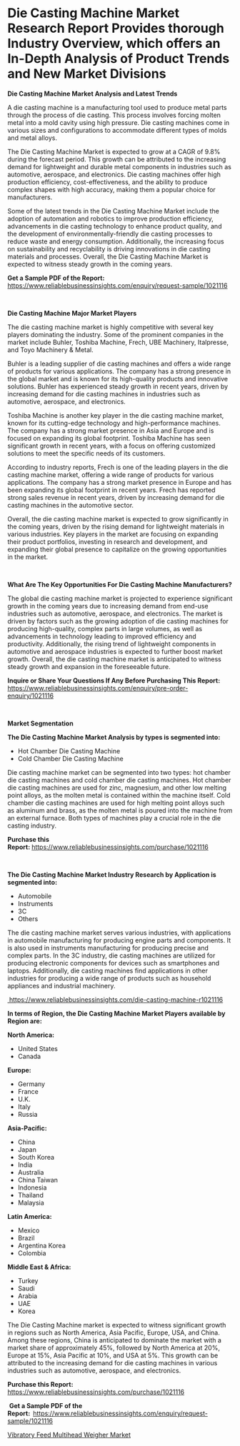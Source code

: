 <p><h1>Die Casting Machine Market Research Report Provides thorough Industry Overview, which offers an In-Depth Analysis of Product Trends and New Market Divisions</h1></p><p><strong>Die Casting Machine Market Analysis and Latest Trends</strong></p>
<p><p>A die casting machine is a manufacturing tool used to produce metal parts through the process of die casting. This process involves forcing molten metal into a mold cavity using high pressure. Die casting machines come in various sizes and configurations to accommodate different types of molds and metal alloys.</p><p>The Die Casting Machine Market is expected to grow at a CAGR of 9.8% during the forecast period. This growth can be attributed to the increasing demand for lightweight and durable metal components in industries such as automotive, aerospace, and electronics. Die casting machines offer high production efficiency, cost-effectiveness, and the ability to produce complex shapes with high accuracy, making them a popular choice for manufacturers.</p><p>Some of the latest trends in the Die Casting Machine Market include the adoption of automation and robotics to improve production efficiency, advancements in die casting technology to enhance product quality, and the development of environmentally-friendly die casting processes to reduce waste and energy consumption. Additionally, the increasing focus on sustainability and recyclability is driving innovations in die casting materials and processes. Overall, the Die Casting Machine Market is expected to witness steady growth in the coming years.</p></p>
<p><strong>Get a Sample PDF of the Report:&nbsp;</strong> <a href="https://www.reliablebusinessinsights.com/enquiry/request-sample/1021116">https://www.reliablebusinessinsights.com/enquiry/request-sample/1021116</a></p>
<p>&nbsp;</p>
<p><strong>Die Casting Machine Major Market Players</strong></p>
<p><p>The die casting machine market is highly competitive with several key players dominating the industry. Some of the prominent companies in the market include Buhler, Toshiba Machine, Frech, UBE Machinery, Italpresse, and Toyo Machinery & Metal.</p><p>Buhler is a leading supplier of die casting machines and offers a wide range of products for various applications. The company has a strong presence in the global market and is known for its high-quality products and innovative solutions. Buhler has experienced steady growth in recent years, driven by increasing demand for die casting machines in industries such as automotive, aerospace, and electronics.</p><p>Toshiba Machine is another key player in the die casting machine market, known for its cutting-edge technology and high-performance machines. The company has a strong market presence in Asia and Europe and is focused on expanding its global footprint. Toshiba Machine has seen significant growth in recent years, with a focus on offering customized solutions to meet the specific needs of its customers.</p><p>According to industry reports, Frech is one of the leading players in the die casting machine market, offering a wide range of products for various applications. The company has a strong market presence in Europe and has been expanding its global footprint in recent years. Frech has reported strong sales revenue in recent years, driven by increasing demand for die casting machines in the automotive sector.</p><p>Overall, the die casting machine market is expected to grow significantly in the coming years, driven by the rising demand for lightweight materials in various industries. Key players in the market are focusing on expanding their product portfolios, investing in research and development, and expanding their global presence to capitalize on the growing opportunities in the market.</p></p>
<p>&nbsp;</p>
<p><strong>What Are The Key Opportunities For Die Casting Machine Manufacturers?</strong></p>
<p><p>The global die casting machine market is projected to experience significant growth in the coming years due to increasing demand from end-use industries such as automotive, aerospace, and electronics. The market is driven by factors such as the growing adoption of die casting machines for producing high-quality, complex parts in large volumes, as well as advancements in technology leading to improved efficiency and productivity. Additionally, the rising trend of lightweight components in automotive and aerospace industries is expected to further boost market growth. Overall, the die casting machine market is anticipated to witness steady growth and expansion in the foreseeable future.</p></p>
<p><strong>Inquire or Share Your Questions If Any Before Purchasing This Report:</strong> <a href="https://www.reliablebusinessinsights.com/enquiry/pre-order-enquiry/1021116">https://www.reliablebusinessinsights.com/enquiry/pre-order-enquiry/1021116</a></p>
<p>&nbsp;</p>
<p><strong>Market Segmentation</strong></p>
<p><strong>The Die Casting Machine Market Analysis by types is segmented into:</strong></p>
<p><ul><li>Hot Chamber Die Casting Machine</li><li>Cold Chamber Die Casting Machine</li></ul></p>
<p><p>Die casting machine market can be segmented into two types: hot chamber die casting machines and cold chamber die casting machines. Hot chamber die casting machines are used for zinc, magnesium, and other low melting point alloys, as the molten metal is contained within the machine itself. Cold chamber die casting machines are used for high melting point alloys such as aluminum and brass, as the molten metal is poured into the machine from an external furnace. Both types of machines play a crucial role in the die casting industry.</p></p>
<p><strong>Purchase this Report:&nbsp;</strong><a href="https://www.reliablebusinessinsights.com/purchase/1021116">https://www.reliablebusinessinsights.com/purchase/1021116</a></p>
<p>&nbsp;</p>
<p><strong>The Die Casting Machine Market Industry Research by Application is segmented into:</strong></p>
<p><ul><li>Automobile</li><li>Instruments</li><li>3C</li><li>Others</li></ul></p>
<p><p>The die casting machine market serves various industries, with applications in automobile manufacturing for producing engine parts and components. It is also used in instruments manufacturing for producing precise and complex parts. In the 3C industry, die casting machines are utilized for producing electronic components for devices such as smartphones and laptops. Additionally, die casting machines find applications in other industries for producing a wide range of products such as household appliances and industrial machinery.</p></p>
<p><a href="https://www.reliablebusinessinsights.com/die-casting-machine-r1021116">&nbsp;https://www.reliablebusinessinsights.com/die-casting-machine-r1021116</a></p>
<p><strong>In terms of Region, the Die Casting Machine Market Players available by Region are:</strong></p>
<p>
    <p> <strong> North America: </strong>
        <ul>
            <li>United States</li>
            <li>Canada</li>
        </ul>
        </p> 
    <p> <strong> Europe: </strong>
        <ul>
            <li>Germany</li>
            <li>France</li>
            <li>U.K.</li>
            <li>Italy</li>
            <li>Russia</li>
        </ul>
        </p> 
    <p> <strong> Asia-Pacific: </strong>
        <ul>
            <li>China</li>
            <li>Japan</li>
            <li>South Korea</li>
            <li>India</li>
            <li>Australia</li>
            <li>China Taiwan</li>
            <li>Indonesia</li>
            <li>Thailand</li>
            <li>Malaysia</li>
        </ul>
        </p> 
    <p> <strong> Latin America: </strong>
        <ul>
            <li>Mexico</li>
            <li>Brazil</li>
            <li>Argentina Korea</li>
            <li>Colombia</li>
        </ul>
        </p> 
    <p> <strong> Middle East & Africa: </strong>
        <ul>
            <li>Turkey</li>
            <li>Saudi</li>
            <li>Arabia</li>
            <li>UAE</li>
            <li>Korea</li>
        </ul>
    </p>
    </p>
<p><p>The Die Casting Machine market is expected to witness significant growth in regions such as North America, Asia Pacific, Europe, USA, and China. Among these regions, China is anticipated to dominate the market with a market share of approximately 45%, followed by North America at 20%, Europe at 15%, Asia Pacific at 10%, and USA at 5%. This growth can be attributed to the increasing demand for die casting machines in various industries such as automotive, aerospace, and electronics.</p></p>
<p><strong>Purchase this Report: </strong><a href="https://www.reliablebusinessinsights.com/purchase/1021116">https://www.reliablebusinessinsights.com/purchase/1021116</a></p>
<p>&nbsp;<strong>Get a Sample PDF of the Report:&nbsp;&nbsp;</strong><a href="https://www.reliablebusinessinsights.com/enquiry/request-sample/1021116">https://www.reliablebusinessinsights.com/enquiry/request-sample/1021116</a></p>
<p><strong></strong></p>
<p><p><a href="https://view.publitas.com/reportprime-1/vibratory-feed-multihead-weigher-industry-analysis-report-its-market-size-share-trends-by-application-region-competitive-strategies-2024-2031/">Vibratory Feed Multihead Weigher Market</a></p></p>